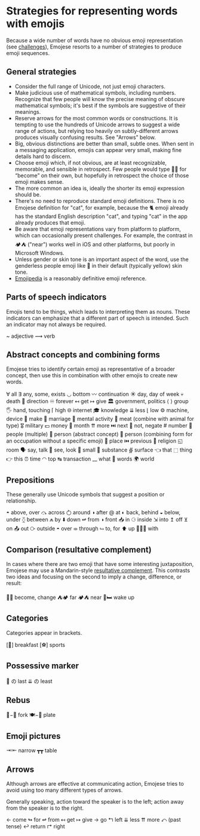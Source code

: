 # Strategies for representing words with emojis

Because a wide number of words have no obvious emoji representation (see [challenges](./Challenges.md)), Emojese resorts to a number of strategies to produce emoji sequences.

## General strategies

- Consider the full range of Unicode, not just emoji characters.
- Make judicious use of mathematical symbols, including numbers. Recognize that few people will know the precise meaning of obscure mathematical symbols; it's best if the symbols are suggestive of their meanings.
- Reserve arrows for the most common words or constructions. It is tempting to use the hundreds of Unicode arrows to suggest a wide range of actions, but relying too heavily on subtly-different arrows produces visually confusing results. See "Arrows" below.
- Big, obvious distinctions are better than small, subtle ones. When sent in a messaging application, emojis can appear very small, making fine details hard to discern.
- Choose emoji which, if not obvious, are at least recognizable, memorable, and sensible in retrospect. Few people would type 🐛🦋 for “become” on their own, but hopefully in retrospect the choice of those emoji makes sense.
- The more common an idea is, ideally the shorter its emoji expression should be.
- There's no need to reproduce standard emoji definitions. There is no Emojese definition for "cat", for example, because the 🐈 emoji already has the standard English description "cat", and typing "cat" in the app already produces that emoji.
- Be aware that emoji representations vary from platform to platform, which can occasionally present challenges. For example, the contrast in 🏕️⛺ ("near") works well in iOS and other platforms, but poorly in Microsoft Windows.
- Unless gender or skin tone is an important aspect of the word, use the genderless people emoji like 🧑 in their default (typically yellow) skin tone.
- [Emojipedia](https://emojipedia.org/) is a reasonably definitive emoji reference.

## Parts of speech indicators

Emojis tend to be things, which leads to interpreting them as nouns. These indicators can emphasize that a different part of speech is intended. Such an indicator may not always be required.

~ adjective
⟿ verb

## Abstract concepts and combining forms

Emojese tries to identify certain emoji as representative of a broader concept, then use this in combination with other emojis to create new words.

∀ all
∃ any, some, exists
◡ bottom
〰️ continuation
☀️ day, day of week
💀 death
🧭 direction
♾️ forever
↤ get
↦ give
🏛️ government, politics
⟨ ⟩ group
🖐 hand, touching
⌈ high
🌐 internet
🎓 knowledge
⇊ less
⌊ low
⚙️ machine, device
🔨 make
💍 marriage
💭 mental activity
🍖 meat (combine with animal for type)
🎖️ military
💵 money
🌙 month
⇈ more
⏭️ next
🚫 not, negate
\# number
👥 people (multiple)
👤 person (abstract concept)
🧑 person (combining form for an occupation without a specific emoji)
📍 place
⏮️ previous
🛐 religion
◱ room
🗣 say, talk
👀 see, look
🤏 small
🧪 substance
∯ surface
👈 that
⬚ thing
👉 this
⏰ time
◠ top
↹ transaction
\_\_ what
💬 words
🌍 world

## Prepositions

These generally use Unicode symbols that suggest a position or relationship.

◓ above, over
⤼ across
⥁ around
◑ after
@ at
◐ back, behind
◒ below, under
⧲ between
⩕ by
⬇️ down
↫ from
◑ front
📥 in
⚆ inside
⇲ into
↥ off
⊻ on
📤 out
⧂ outside
◓ over
⤃ through
↬ to, for
⬆️ up
🧑‍🤝‍🧑 with

## Comparison (resultative complement)

In cases where there are two emoji that have some interesting juxtaposition, Emojese may use a Mandarin-style <a href="https://eastasiastudent.net/china/mandarin/result-complement-detail-explanation/">resultative complement</a>. This contrasts two ideas and focusing on the second to imply a change, difference, or result:

🐛🦋 become, change
⛺🏕️ far
🏕️⛺ near
🛌🛏 wake up

## Categories

Categories appear in brackets.

[🥞] breakfast
[⚽] sports

## Possessive marker

🏁 の last
⇊ の least

## Rebus

🍴−🔪 fork
🍽−🍴 plate

## Emoji pictures

⇥⇤ narrow
┳┳ table

## Arrows

Although arrows are effective at communicating action, Emojese tries to avoid using too many different types of arrows.

Generally speaking, action toward the speaker is to the left; action away from the speaker is to the right.

← come
↬ for
↫ from
↤ get
↦ give
→ go
↰ left
⇊ less
⇈ more
⤺ (past tense)
↩ return
↱ right
